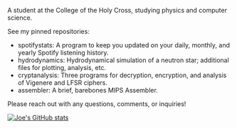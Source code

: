 A student at the College of the Holy Cross, studying physics and computer science. 

See my pinned repositories:
- spotifystats: A program to keep you updated on your daily, monthly, and yearly Spotify listening history.
- hydrodynamics: Hydrodynamical simulation of a neutron star; additional files for plotting, analysis, etc.
- cryptanalysis: Three programs for decryption, encryption, and analysis of Vigenere and LFSR ciphers.
- assembler: A brief, barebones MIPS Assembler.

Please reach out with any questions, comments, or inquiries!

[![Joe's GitHub stats](https://github-readme-stats.vercel.app/api?username=joee9&show_icons=true&theme=onedark)](https://github.com/anuraghazra/github-readme-stats)
<!-- [![Top Langs](https://github-readme-stats.vercel.app/api/top-langs/?username=joee9)](https://github.com/anuraghazra/github-readme-stats) -->
